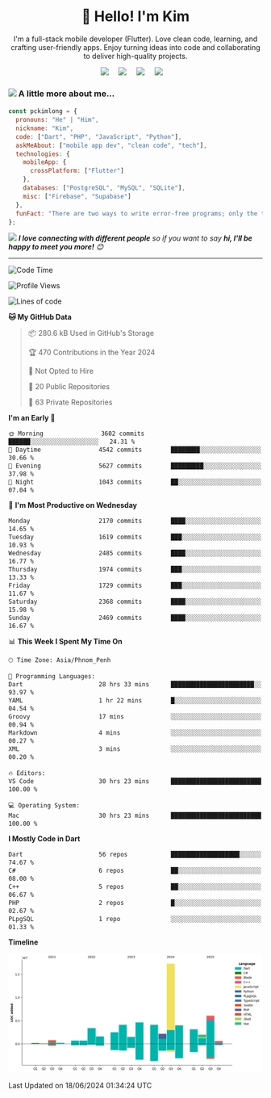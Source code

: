<h1 align="center">👋 Hello! I'm Kim</h1>

<p align="center">
   I'm a full-stack mobile developer (Flutter). Love clean code, learning, and crafting user-friendly apps. Enjoy turning ideas into code and collaborating to deliver high-quality projects.
</p>

<p align="center">
  <a href="mailto:pochkimlong88@gmail.com"><img src="https://img.shields.io/badge/gmail-%23D14836.svg?&style=for-the-badge&logo=gmail&logoColor=white" /></a>&nbsp;&nbsp;&nbsp;&nbsp;
  <a href="https://t.me/pochkimlong/"><img src="https://img.shields.io/badge/telegram-%230077B5.svg?&style=for-the-badge&logo=telegram&logoColor=white" /></a>&nbsp;&nbsp;&nbsp;&nbsp;
  <a href="https://www.youtube.com/@PochKimlong/"><img src="https://img.shields.io/badge/youtube-%23dc2743.svg?&style=for-the-badge&logo=youtube&logoColor=white" /></a>&nbsp;&nbsp;&nbsp;&nbsp;
  <a href="https://www.tiktok.com/@pckimlong/"><img src="https://img.shields.io/badge/tiktok-%23000000.svg?&style=for-the-badge&logo=tiktok&logoColor=white" /></a>&nbsp;&nbsp;&nbsp;&nbsp;
</p>

### <img src="https://media.giphy.com/media/VgCDAzcKvsR6OM0uWg/giphy.gif" width="50"> A little more about me...  

```javascript
const pckimlong = {
  pronouns: "He" | "Him",
  nickname: "Kim",
  code: ["Dart", "PHP", "JavaScript", "Python"],
  askMeAbout: ["mobile app dev", "clean code", "tech"],
  technologies: {
    mobileApp: {
      crossPlatform: ["Flutter"]
    },
    databases: ["PostgreSQL", "MySQL", "SQLite"],
    misc: ["Firebase", "Supabase"]
  },
  funFact: "There are two ways to write error-free programs; only the third one works."
};
```

<img src="https://media.giphy.com/media/LnQjpWaON8nhr21vNW/giphy.gif" width="60"> <em><b>I love connecting with different people</b> so if you want to say <b>hi, I'll be happy to meet you more!</b> 😊</em>

---

<!--START_SECTION:waka-->
![Code Time](http://img.shields.io/badge/Code%20Time-18%20hrs%2040%20mins-blue)

![Profile Views](http://img.shields.io/badge/Profile%20Views-186-blue)

![Lines of code](https://img.shields.io/badge/From%20Hello%20World%20I%27ve%20Written-26.3%20million%20lines%20of%20code-blue)

**🐱 My GitHub Data** 

> 📦 280.6 kB Used in GitHub's Storage 
 > 
> 🏆 470 Contributions in the Year 2024
 > 
> 🚫 Not Opted to Hire
 > 
> 📜 20 Public Repositories 
 > 
> 🔑 63 Private Repositories 
 > 
**I'm an Early 🐤** 

```text
🌞 Morning                3602 commits        ██████░░░░░░░░░░░░░░░░░░░   24.31 % 
🌆 Daytime                4542 commits        ████████░░░░░░░░░░░░░░░░░   30.66 % 
🌃 Evening                5627 commits        █████████░░░░░░░░░░░░░░░░   37.98 % 
🌙 Night                  1043 commits        ██░░░░░░░░░░░░░░░░░░░░░░░   07.04 % 
```
📅 **I'm Most Productive on Wednesday** 

```text
Monday                   2170 commits        ████░░░░░░░░░░░░░░░░░░░░░   14.65 % 
Tuesday                  1619 commits        ███░░░░░░░░░░░░░░░░░░░░░░   10.93 % 
Wednesday                2485 commits        ████░░░░░░░░░░░░░░░░░░░░░   16.77 % 
Thursday                 1974 commits        ███░░░░░░░░░░░░░░░░░░░░░░   13.33 % 
Friday                   1729 commits        ███░░░░░░░░░░░░░░░░░░░░░░   11.67 % 
Saturday                 2368 commits        ████░░░░░░░░░░░░░░░░░░░░░   15.98 % 
Sunday                   2469 commits        ████░░░░░░░░░░░░░░░░░░░░░   16.67 % 
```


📊 **This Week I Spent My Time On** 

```text
🕑︎ Time Zone: Asia/Phnom_Penh

💬 Programming Languages: 
Dart                     28 hrs 33 mins      ███████████████████████░░   93.97 % 
YAML                     1 hr 22 mins        █░░░░░░░░░░░░░░░░░░░░░░░░   04.54 % 
Groovy                   17 mins             ░░░░░░░░░░░░░░░░░░░░░░░░░   00.94 % 
Markdown                 4 mins              ░░░░░░░░░░░░░░░░░░░░░░░░░   00.27 % 
XML                      3 mins              ░░░░░░░░░░░░░░░░░░░░░░░░░   00.20 % 

🔥 Editors: 
VS Code                  30 hrs 23 mins      █████████████████████████   100.00 % 

💻 Operating System: 
Mac                      30 hrs 23 mins      █████████████████████████   100.00 % 
```

**I Mostly Code in Dart** 

```text
Dart                     56 repos            ███████████████████░░░░░░   74.67 % 
C#                       6 repos             ██░░░░░░░░░░░░░░░░░░░░░░░   08.00 % 
C++                      5 repos             ██░░░░░░░░░░░░░░░░░░░░░░░   06.67 % 
PHP                      2 repos             █░░░░░░░░░░░░░░░░░░░░░░░░   02.67 % 
PLpgSQL                  1 repo              ░░░░░░░░░░░░░░░░░░░░░░░░░   01.33 % 
```



**Timeline**

![Lines of Code chart](https://raw.githubusercontent.com/pckimlong/pckimlong/main/assets/bar_graph.png)


 Last Updated on 18/06/2024 01:34:24 UTC
<!--END_SECTION:waka-->

<!---
PochKimlong/PochKimlong is a ✨ special ✨ repository because its `README.md` (this file) appears on your GitHub profile.
You can click the Preview link to take a look at your changes.
--->
